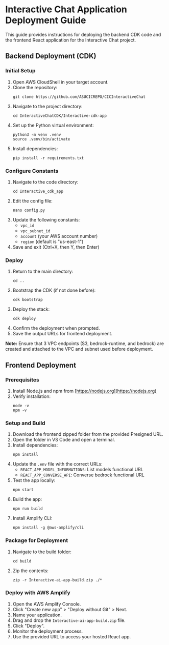 # Interactive Chat Application Deployment Guide

This guide provides instructions for deploying the backend CDK code and the frontend React application for the Interactive Chat project.

## Backend Deployment (CDK)

### Initial Setup

1. Open AWS CloudShell in your target account.
2. Clone the repository:
   ```
   git clone https://github.com/ASUCICREPO/CICInteractiveChat
   ```
3. Navigate to the project directory:
   ```
   cd InteractiveChatCDK/Interactive-cdk-app
   ```
4. Set up the Python virtual environment:
   ```
   python3 -m venv .venv
   source .venv/bin/activate
   ```
5. Install dependencies:
   ```
   pip install -r requirements.txt
   ```

### Configure Constants

1. Navigate to the code directory:
   ```
   cd Interactive_cdk_app
   ```
2. Edit the config file:
   ```
   nano config.py
   ```
3. Update the following constants:
   - `vpc_id`
   - `vpc_subnet_id`
   - `account` (your AWS account number)
   - `region` (default is "us-east-1")
4. Save and exit (Ctrl+X, then Y, then Enter)

### Deploy

1. Return to the main directory:
   ```
   cd ..
   ```
2. Bootstrap the CDK (if not done before):
   ```
   cdk bootstrap
   ```
3. Deploy the stack:
   ```
   cdk deploy
   ```
4. Confirm the deployment when prompted.
5. Save the output URLs for frontend deployment.

**Note:** Ensure that 3 VPC endpoints (S3, bedrock-runtime, and bedrock) are created and attached to the VPC and subnet used before deployment.

## Frontend Deployment

### Prerequisites

1. Install Node.js and npm from [https://nodejs.org](https://nodejs.org)
2. Verify installation:
   ```
   node -v
   npm -v
   ```

### Setup and Build

1. Download the frontend zipped folder from the provided Presigned URL.
2. Open the folder in VS Code and open a terminal.
3. Install dependencies:
   ```
   npm install
   ```
4. Update the `.env` file with the correct URLs:
   - `REACT_APP_MODEL_INFORMATIONS`: List models functional URL
   - `REACT_APP_CONVERSE_API`: Converse bedrock functional URL
5. Test the app locally:
   ```
   npm start
   ```
6. Build the app:
   ```
   npm run build
   ```
7. Install Amplify CLI:
   ```
   npm install -g @aws-amplify/cli
   ```

### Package for Deployment

1. Navigate to the build folder:
   ```
   cd build
   ```
2. Zip the contents:
   ```
   zip -r Interactive-ai-app-build.zip ./*
   ```

### Deploy with AWS Amplify

1. Open the AWS Amplify Console.
2. Click "Create new app" > "Deploy without Git" > Next.
3. Name your application.
4. Drag and drop the `Interactive-ai-app-build.zip` file.
5. Click "Deploy".
6. Monitor the deployment process.
7. Use the provided URL to access your hosted React app.
